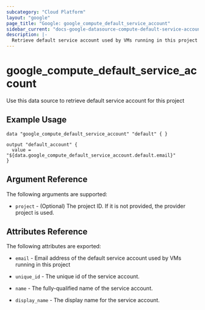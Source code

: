 ```yaml
---
subcategory: "Cloud Platform"
layout: "google"
page_title: "Google: google_compute_default_service_account"
sidebar_current: "docs-google-datasource-compute-default-service-account"
description: |-
  Retrieve default service account used by VMs running in this project
---
```


# google\_compute\_default\_service\_account

Use this data source to retrieve default service account for this project

## Example Usage

```hcl
data "google_compute_default_service_account" "default" { }

output "default_account" {
  value = "${data.google_compute_default_service_account.default.email}"
} 
```

## Argument Reference

The following arguments are supported:

* `project` - (Optional) The project ID. If it is not provided, the provider project is used.


## Attributes Reference

The following attributes are exported:

* `email` - Email address of the default service account used by VMs running in this project

* `unique_id` - The unique id of the service account.

* `name` - The fully-qualified name of the service account.

* `display_name` - The display name for the service account.
